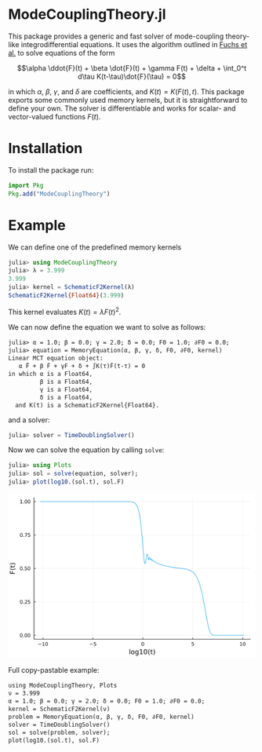 # ModeCouplingTheory.jl

This package provides a generic and fast solver of mode-coupling theory-like integrodifferential equations. It uses the algorithm outlined in [Fuchs et al.](https://iopscience.iop.org/article/10.1088/0953-8984/3/26/022/meta) to solve equations of the form

$$\alpha \ddot{F}(t) + \beta \dot{F}(t) + \gamma F(t) + \delta + \int_0^t d\tau K(t-\tau)\dot{F}(\tau) = 0$$

in which $\alpha$, $\beta$, $\gamma$, and $\delta$ are coefficients, and $K(t) = K(F(t), t)$. This package exports some commonly used memory kernels, but it is straightforward to define your own. The solver is differentiable and works for scalar- and vector-valued functions $F(t)$. 

# Installation

To install the package run:

```julia
import Pkg
Pkg.add("ModeCouplingTheory")
```

# Example

We can define one of the predefined memory kernels 

```julia
julia> using ModeCouplingTheory
julia> λ = 3.999
3.999
julia> kernel = SchematicF2Kernel(λ)
SchematicF2Kernel{Float64}(3.999)
```
This kernel evaluates $K(t)=\lambda F(t)^2$.

We can now define the equation we want to solve as follows:

```
julia> α = 1.0; β = 0.0; γ = 2.0; δ = 0.0; F0 = 1.0; ∂F0 = 0.0;
julia> equation = MemoryEquation(α, β, γ, δ, F0, ∂F0, kernel)
Linear MCT equation object:
   α F̈ + β Ḟ + γF + δ + ∫K(τ)Ḟ(t-τ) = 0
in which α is a Float64,
         β is a Float64,
         γ is a Float64,
         δ is a Float64,
  and K(t) is a SchematicF2Kernel{Float64}.
```
and a solver:

```julia
julia> solver = TimeDoublingSolver()
```

Now we can solve the equation by calling `solve`:

```julia
julia> using Plots
julia> sol = solve(equation, solver);
julia> plot(log10.(sol.t), sol.F)
```
![image](images/readmefig.png)

Full copy-pastable example:

```
using ModeCouplingTheory, Plots
ν = 3.999
α = 1.0; β = 0.0; γ = 2.0; δ = 0.0; F0 = 1.0; ∂F0 = 0.0;
kernel = SchematicF2Kernel(ν)
problem = MemoryEquation(α, β, γ, δ, F0, ∂F0, kernel)
solver = TimeDoublingSolver()
sol = solve(problem, solver);
plot(log10.(sol.t), sol.F)
```

